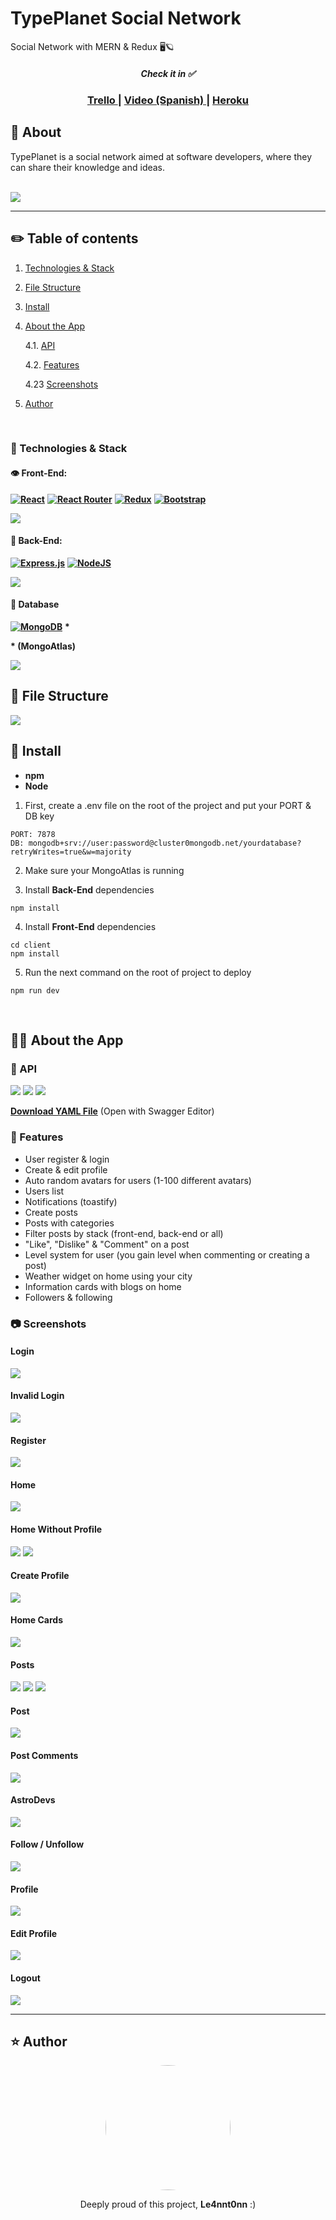 # TypePlanet Social Network
 Social Network with MERN & Redux 🖥️🪐
<br/>

<div align="center">
    <h5>Check it in ✅</h5>
    <h3>
        <a href="https://trello.com/b/hhkQyjTl/typeplanet-project">
            Trello
        </a>
        |
        <a href="https://www.youtube.com/watch?v=PTwHWTUxUoo&ab_channel=AntonioCort%C3%A9sJim%C3%A9nez">
            Video (Spanish)
        </a>
        |
        <a href="https://typeplanet.herokuapp.com/">
            Heroku
        </a>
    </h3>
</div>

## 📝 About

TypePlanet is a social network aimed at software developers, where they can share their knowledge and ideas.

<br/>
<img style="text-align: center;" src="./docs/initScreen.gif">
<br/>

---

## ✏️ Table of contents

1. [Technologies & Stack](#stack)
2. [File Structure](#files)
3. [Install](#install)
4. [About the App](#app) 

    4.1. [API](#api)
    <br>

    4.2. [Features](#features)
    <br>

    4.23 [Screenshots](#screens)
5.  [Author](#author)

<br/>

<a name="stack"></a>

### 🧪 Technologies & Stack

#### 👁️ Front-End: 

**[![React](https://img.shields.io/badge/react-%2320232a.svg?style=for-the-badge&logo=react&logoColor=%2361DAFB)](https://reactjs.org)** 
**[![React Router](https://img.shields.io/badge/React_Router-CA4245?style=for-the-badge&logo=react-router&logoColor=white)](https://reacttraining.com/react-router/)**
**[![Redux](https://img.shields.io/badge/redux-%23593d88.svg?style=for-the-badge&logo=redux&logoColor=white)](https://react-redux.js.org/)**
**[![Bootstrap](https://img.shields.io/badge/bootstrap-%23563D7C.svg?style=for-the-badge&logo=bootstrap&logoColor=white)](https://react-bootstrap.github.io/)**


<img src="./docs/frontDeps.png">

#### 🧠 Back-End: 

**[![Express.js](https://img.shields.io/badge/express.js-%23404d59.svg?style=for-the-badge&logo=express&logoColor=%2361DAFB)](http://expressjs.com/)**
**[![NodeJS](https://img.shields.io/badge/node.js-6DA55F?style=for-the-badge&logo=node.js&logoColor=white)](https://nodejs.org/en/)**

<img src="./docs/backDeps.png">

#### 💽 Database

**[![MongoDB](https://img.shields.io/badge/MongoDB-%234ea94b.svg?style=for-the-badge&logo=mongodb&logoColor=white)](https://www.mongodb.com/)** <strong>*</strong>

<strong>* (MongoAtlas)</strong>

<img src="./docs/mongoDia.png">

<br/>

<a name="files"></a>


## 📁 File Structure

<img src="./docs/fileStructure.png">

<br/>

<a name="install"></a>


## 🚪 Install

* **npm**
* **Node**

1. First, create a .env file on the root of the project and put your PORT & DB key

```
PORT: 7878
DB: mongodb+srv://user:password@cluster0mongodb.net/yourdatabase?retryWrites=true&w=majority
```

2. Make sure your MongoAtlas is running

3. Install **Back-End** dependencies
   
```
npm install
```  

4. Install **Front-End** dependencies

```
cd client
npm install
```  

5. Run the next command on the root of project to deploy

```
npm run dev
```  

<br/>

<a name="app"></a>


## 👩‍🚀 About the App


<a name="api"></a>

### 🧭 API

<img src="./docs/api1.png">

<img src="./docs/api2.png">

<img src="./docs/api3.png">

**[Download YAML File](https://mega.nz/file/dBYiTRoY#TTfR0qDpOyU0HJgXjVDBW8MRzDR4LAQYsyiqmx0x8po)**
(Open with Swagger Editor)


<a name="features"></a>

### 🧾 Features

* User register & login
* Create & edit profile
* Auto random avatars for users (1-100 different avatars)
* Users list
* Notifications (toastify)
* Create posts
* Posts with categories
* Filter posts by stack (front-end, back-end or all)
* "Like", "Dislike" & "Comment" on a post
* Level system for user (you gain level when commenting or creating a post)
* Weather widget on home using your city
* Information cards with blogs on home
* Followers & following

<a name="screens"></a>

### 📷 Screenshots

#### Login

<img src="./docs/login.png">

#### Invalid Login

<img src="./docs/invalidLogin.gif">

#### Register

<img src="./docs/register.png">

#### Home

<img src="./docs/home.png">

#### Home Without Profile

<img src="./docs/homeNoProf.png">

<img src="./docs/noProfileDisabledMenu.png">

#### Create Profile

<img src="./docs/createProf.png">

#### Home Cards

<img src="./docs/homeCards.png">

#### Posts

<img src="./docs/posts.png">

<img src="./docs/postCreate.gif">

<img src="./docs/postsFilter.gif">

#### Post

<img src="./docs/post.gif">

#### Post Comments

<img src="./docs/comments.gif">


#### AstroDevs

<img src="./docs/astroDevs.gif">

#### Follow / Unfollow

<img src="./docs/followUnfollow.gif">

#### Profile

<img src="./docs/profile.gif">

#### Edit Profile

<img src="./docs/editProf.png">

#### Logout

<img src="./docs/bye.gif">

---

<a name="author"></a>

## ⭐ Author

<div align="center" >
<img style="border-radius: 50%; width: 200px" src="./docs/avatar.jpg">

Deeply proud of this project, **Le4nnt0nn** :)
</div>





